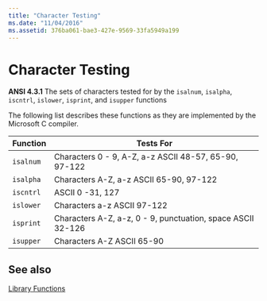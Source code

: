 ```yaml
---
title: "Character Testing"
ms.date: "11/04/2016"
ms.assetid: 376ba061-bae3-427e-9569-33fa5949a199
---
```

# Character Testing

**ANSI 4.3.1** The sets of characters tested for by the `isalnum`, `isalpha`, `iscntrl`, `islower`, `isprint`, and `isupper` functions

The following list describes these functions as they are implemented by the Microsoft C compiler.

|Function|Tests For|
|--------------|---------------|
|`isalnum`|Characters 0 - 9, A-Z, a-z ASCII 48-57, 65-90, 97-122|
|`isalpha`|Characters A-Z, a-z ASCII 65-90, 97-122|
|`iscntrl`|ASCII 0 -31, 127|
|`islower`|Characters a-z ASCII 97-122|
|`isprint`|Characters A-Z, a-z, 0 - 9, punctuation, space ASCII 32-126|
|`isupper`|Characters A-Z ASCII 65-90|

## See also

[Library Functions](../c-language/library-functions.md)
